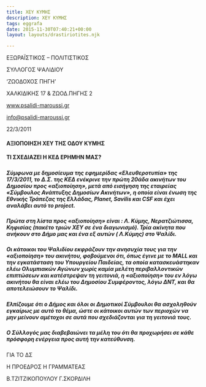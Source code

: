 ```yaml
---
title: ΧΕΥ ΚΥΜΗΣ
description: ΧΕΥ ΚΥΜΗΣ
tags: eggrafa
date: 2015-11-30T07:40:21+00:00
layout: layouts/drastiriotites.njk

---
```


<!-- excerpt -->

ΕΞΩΡΑΪΣΤΙΚΟΣ – ΠΟΛΙΤΙΣΤΙΚΟΣ

ΣΥΛΛΟΓΟΣ ΨΑΛΙΔΙΟΥ

‘ΖΩΟΔΟΧΟΣ ΠΗΓΗ’

ΧΑΛΚΙΔΙΚΗΣ 17 &amp; ΖΩΟΔ.ΠΗΓΗΣ 2

www.psalidi-maroussi.gr

info@psalidi-maroussi.gr

22/3/2011

####

#### **ΑΞΙΟΠΟΙΗΣΗ ΧΕΥ ΤΗΣ ΟΔΟΥ ΚΥΜΗΣ**

#### **ΤΙ ΣΧΕΔΙΑΖΕΙ Η ΚΕΔ ΕΡΗΜΗΝ ΜΑΣ?**

#####

##### Σύμφωνα με δημοσίευμα της εφημερίδας «Ελευθεροτυπία» της 17/3/2011, το Δ.Σ. της ΚΕΔ ενέκρινε την πρώτη 20άδα ακινήτων του Δημοσίου προς «αξιοποίηση», μετά από εισήγηση της εταιρείας «Σύμβουλος Ανάπτυξης Δημοσίων Ακινήτων», η οποία είναι ένωση της Εθνικής Τράπεζας της Ελλάδας, Planet, Savilis και CSF και έχει αναλάβει αυτό το project.

##### Πρώτα στη λίστα προς «αξιοποίηση» είναι : Λ. Κύμης, Νερατζιώτισσα, Κηφισίας (πακέτο τριών ΧΕΥ σε ένα διαγωνισμό). Τρία ακίνητα που ανήκουν στο Δήμο μας και ένα εξ αυτών ( Λ.Κύμης) στο Ψαλίδι.

##### Οι κάτοικοι του Ψαλιδίου εκφράζουν την ανησυχία τους για την «αξιοποίηση» του ακινήτου, φοβούμενοι ότι, όπως έγινε με το MALL και την εγκατάσταση του Υπουργείου Παιδείας, τα οποία κατασκευάστηκαν ελέω Ολυμπιακών Αγώνων χωρίς καμία μελέτη περιβαλλοντικών επιπτώσεων και κατέστρεψαν τη γειτονιά, η «αξιοποίηση» του εν λόγω ακινήτου θα είναι ελέω του Δημοσίου Συμφέροντος, λόγω ΔΝΤ, και θα αποτελειώσουν το Ψαλίδι.

##### Ελπίζουμε ότι ο Δήμος και όλοι οι Δημοτικοί Σύμβουλοι θα ασχοληθούν εγκαίρως με αυτό το θέμα, ώστε οι κάτοικοι αυτών των περιοχών να μην μείνουν αμέτοχοι σε αυτά που σχεδιάζονται για τη γειτονιά τους.

##### Ο Σύλλογός μας διαβεβαιώνει τα μέλη του ότι θα προχωρήσει σε κάθε πρόσφορη ενέργεια προς αυτή την κατεύθυνση.

#####

ΓΙΑ ΤΟ ΔΣ

Η ΠΡΟΕΔΡΟΣ Η ΓΡΑΜΜΑΤΕΑΣ

Β.ΤΖΙΤΖΙΚΟΠΟΥΛΟΥ Γ.ΣΚΟΡΔΙΛΗ
